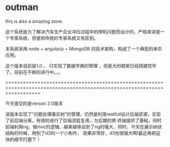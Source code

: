 outman
======

this is also a amazing store.

这个系统是为了解决汽车生产企业冲压过程中的停机问题而设计的，严格来讲是一个专家系统，但是和传统的专家系统又有区别。

本系统采用 node + angularjs + MongoDB 的技术架构，构成了一个典型的单页应用。

这个版本目前是1.0 ， 只实现了数据字典的管理 ，但是大的框架已经搭建完毕了。目前在不断的进行中。。。


========================================================================================================================

今天提交的是verson 2.0版本 

该版本实现了“问题处理事实树”的管理，仍然是利用restfull设计后端资源，实现了前后端分离，有效的进行了后端流程复用，为后期的跨
终端提供了基础，同时前端利用ng，做mvc的逻辑，越来越体会到了ng的强大，同时，今天在展示树状结构的时候，用到了d3的一个小构件，
效果非常好，d3也很强大啊!最近再把这块的细节打磨下！
